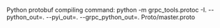 Python protobuf compiling command: python -m grpc_tools.protoc -I. --python_out=. --pyi_out=. --grpc_python_out=. Proto/master.proto
